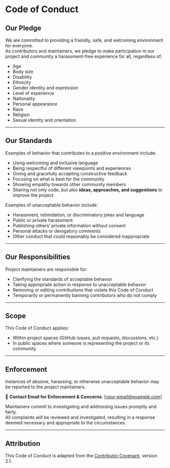 # Code of Conduct

## Our Pledge
We are committed to providing a friendly, safe, and welcoming environment for everyone.  
As contributors and maintainers, we pledge to make participation in our project and community a harassment-free experience for all, regardless of:
- Age
- Body size
- Disability
- Ethnicity
- Gender identity and expression
- Level of experience
- Nationality
- Personal appearance
- Race
- Religion
- Sexual identity and orientation

---

## Our Standards
Examples of behavior that contributes to a positive environment include:
- Using welcoming and inclusive language
- Being respectful of different viewpoints and experiences
- Giving and gracefully accepting constructive feedback
- Focusing on what is best for the community
- Showing empathy towards other community members
- Sharing not only code, but also **ideas, approaches, and suggestions** to improve the project

Examples of unacceptable behavior include:
- Harassment, intimidation, or discriminatory jokes and language
- Public or private harassment
- Publishing others’ private information without consent
- Personal attacks or derogatory comments
- Other conduct that could reasonably be considered inappropriate

---

## Our Responsibilities
Project maintainers are responsible for:
- Clarifying the standards of acceptable behavior
- Taking appropriate action in response to unacceptable behavior
- Removing or editing contributions that violate this Code of Conduct
- Temporarily or permanently banning contributors who do not comply

---

## Scope
This Code of Conduct applies:
- Within project spaces (GitHub issues, pull requests, discussions, etc.)
- In public spaces where someone is representing the project or its community

---

## Enforcement
Instances of abusive, harassing, or otherwise unacceptable behavior may be reported to the project maintainers.  

📩 **Contact Email for Enforcement & Concerns**: [your-email@example.com]  

Maintainers commit to investigating and addressing issues promptly and fairly.  
All complaints will be reviewed and investigated, resulting in a response deemed necessary and appropriate to the circumstances.

---

## Attribution
This Code of Conduct is adapted from the [Contributor Covenant](https://www.contributor-covenant.org), version 2.1.
